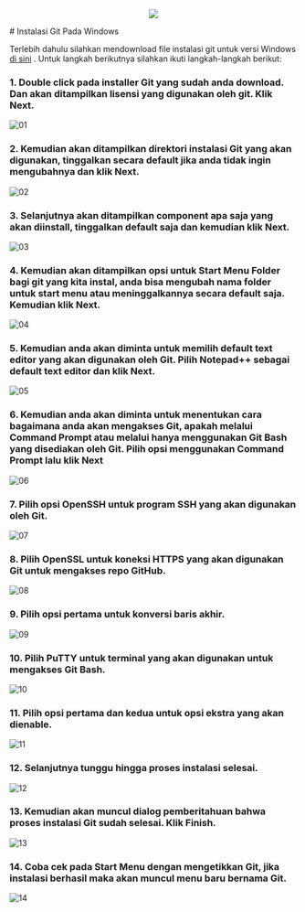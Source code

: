 <p align="center">
  <img src="https://gitforwindows.org/img/gwindows_logo.png"/>
</p>
# Instalasi Git Pada Windows

Terlebih dahulu silahkan mendownload file instalasi git untuk versi Windows [di sini](https://git-scm.com/download/win) . Untuk langkah berikutnya silahkan ikuti langkah-langkah berikut:

### 1. Double click pada installer Git yang sudah anda download. Dan akan ditampilkan lisensi yang digunakan oleh git. Klik Next.

![01](images/pertemuan1/ss1.jpg)

### 2. Kemudian akan ditampilkan direktori instalasi Git yang akan digunakan, tinggalkan secara default jika anda tidak ingin mengubahnya dan klik Next.

![02](images/pertemuan1/ss2.jpg)

### 3. Selanjutnya akan ditampilkan component apa saja yang akan diinstall, tinggalkan default saja dan kemudian klik Next.

![03](images/pertemuan1/ss3.jpg)

### 4. Kemudian akan ditampilkan opsi untuk Start Menu Folder bagi git yang kita instal, anda bisa mengubah nama folder untuk start menu atau meninggalkannya secara default saja. Kemudian klik Next.

![04](images/pertemuan1/ss4.jpg)

### 5. Kemudian anda akan diminta untuk memilih default text editor yang akan digunakan oleh Git. Pilih Notepad++ sebagai default text editor dan klik Next.

![05](images/pertemuan1/ss5.jpg)

### 6. Kemudian anda akan diminta untuk menentukan cara bagaimana anda akan mengakses Git, apakah melalui Command Prompt atau melalui hanya menggunakan Git Bash yang disediakan oleh Git. Pilih opsi menggunakan Command Prompt lalu klik Next

![06](images/pertemuan1/ss6.jpg)

### 7. Pilih opsi OpenSSH untuk program SSH yang akan digunakan oleh Git.
![07](images/pertemuan1/ss7.jpg)

### 8. Pilih OpenSSL untuk koneksi HTTPS yang akan digunakan Git untuk mengakses repo GitHub.

![08](images/pertemuan1/ss8.jpg)

### 9. Pilih opsi pertama untuk konversi baris akhir.

![09](images/pertemuan1/ss9.jpg)

### 10. Pilih PuTTY untuk terminal yang akan digunakan untuk mengakses Git Bash.

![10](images/pertemuan1/ss10.jpg)

### 11. Pilih opsi pertama dan kedua untuk opsi ekstra yang akan dienable.

![11](images/pertemuan1/ss11.jpg)

### 12. Selanjutnya tunggu hingga proses instalasi selesai.

![12](images/pertemuan1/ss12.jpg)

### 13. Kemudian akan muncul dialog pemberitahuan bahwa proses instalasi Git sudah selesai. Klik Finish.

![13](images/pertemuan1/ss13.jpg)

### 14. Coba cek pada Start Menu dengan mengetikkan Git, jika instalasi berhasil maka akan muncul menu baru bernama Git.

![14](images/pertemuan1/ss14.jpg)